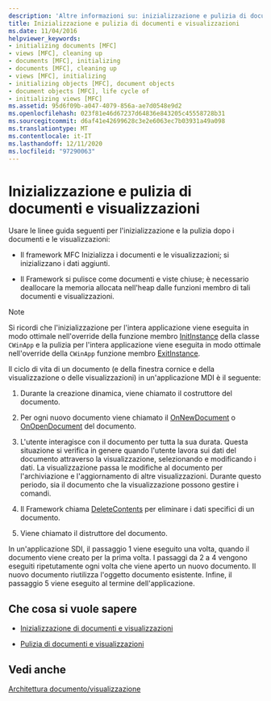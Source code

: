 ```yaml
---
description: 'Altre informazioni su: inizializzazione e pulizia di documenti e visualizzazioni'
title: Inizializzazione e pulizia di documenti e visualizzazioni
ms.date: 11/04/2016
helpviewer_keywords:
- initializing documents [MFC]
- views [MFC], cleaning up
- documents [MFC], initializing
- documents [MFC], cleaning up
- views [MFC], initializing
- initializing objects [MFC], document objects
- document objects [MFC], life cycle of
- initializing views [MFC]
ms.assetid: 95d6f09b-a047-4079-856a-ae7d0548e9d2
ms.openlocfilehash: 023f81e46d67237d64836e843205c45558728b31
ms.sourcegitcommit: d6af41e42699628c3e2e6063ec7b03931a49a098
ms.translationtype: MT
ms.contentlocale: it-IT
ms.lasthandoff: 12/11/2020
ms.locfileid: "97290063"
---
```

# <a name="initializing-and-cleaning-up-documents-and-views"></a>Inizializzazione e pulizia di documenti e visualizzazioni

Usare le linee guida seguenti per l'inizializzazione e la pulizia dopo i documenti e le visualizzazioni:

- Il framework MFC Inizializza i documenti e le visualizzazioni; si inizializzano i dati aggiunti.

- Il Framework si pulisce come documenti e viste chiuse; è necessario deallocare la memoria allocata nell'heap dalle funzioni membro di tali documenti e visualizzazioni.

> [!NOTE]
> Si ricordi che l'inizializzazione per l'intera applicazione viene eseguita in modo ottimale nell'override della funzione membro [InitInstance](reference/cwinapp-class.md#initinstance) della classe `CWinApp` e la pulizia per l'intera applicazione viene eseguita in modo ottimale nell'override della `CWinApp` funzione membro [ExitInstance](reference/cwinapp-class.md#exitinstance).

Il ciclo di vita di un documento (e della finestra cornice e della visualizzazione o delle visualizzazioni) in un'applicazione MDI è il seguente:

1. Durante la creazione dinamica, viene chiamato il costruttore del documento.

1. Per ogni nuovo documento viene chiamato il [OnNewDocument](reference/cdocument-class.md#onnewdocument) o [OnOpenDocument](reference/cdocument-class.md#onopendocument) del documento.

1. L'utente interagisce con il documento per tutta la sua durata. Questa situazione si verifica in genere quando l'utente lavora sui dati del documento attraverso la visualizzazione, selezionando e modificando i dati. La visualizzazione passa le modifiche al documento per l'archiviazione e l'aggiornamento di altre visualizzazioni. Durante questo periodo, sia il documento che la visualizzazione possono gestire i comandi.

1. Il Framework chiama [DeleteContents](reference/cdocument-class.md#deletecontents) per eliminare i dati specifici di un documento.

1. Viene chiamato il distruttore del documento.

In un'applicazione SDI, il passaggio 1 viene eseguito una volta, quando il documento viene creato per la prima volta. I passaggi da 2 a 4 vengono eseguiti ripetutamente ogni volta che viene aperto un nuovo documento. Il nuovo documento riutilizza l'oggetto documento esistente. Infine, il passaggio 5 viene eseguito al termine dell'applicazione.

## <a name="what-do-you-want-to-know-more-about"></a>Che cosa si vuole sapere

- [Inizializzazione di documenti e visualizzazioni](initializing-documents-and-views.md)

- [Pulizia di documenti e visualizzazioni](cleaning-up-documents-and-views.md)

## <a name="see-also"></a>Vedi anche

[Architettura documento/visualizzazione](document-view-architecture.md)
